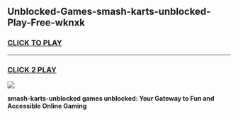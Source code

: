 
## Unblocked-Games-smash-karts-unblocked-Play-Free-wknxk
<h3>
<a href="https://premium76.site?title=smash-karts-unblocked&ref=15A">CLICK TO PLAY</a></h3>
<hr>

<h3>
<a href="https://premium76.site?title=smash-karts-unblocked&ref=15A">CLICK 2 PLAY</a>
  
</h3>

<a href="https://premium76.site?title=smash-karts-unblocked&ref=15A"><img src="https://clearcache.store/games.png"></a>


**smash-karts-unblocked games unblocked: Your Gateway to Fun and Accessible Online Gaming**
